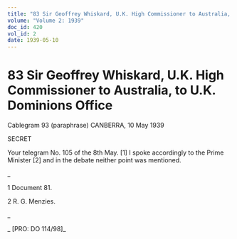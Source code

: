```yaml
---
title: "83 Sir Geoffrey Whiskard, U.K. High Commissioner to Australia, to U.K. Dominions Office"
volume: "Volume 2: 1939"
doc_id: 420
vol_id: 2
date: 1939-05-10
---
```


# 83 Sir Geoffrey Whiskard, U.K. High Commissioner to Australia, to U.K. Dominions Office

Cablegram 93 (paraphrase) CANBERRA, 10 May 1939

SECRET

Your telegram No. 105 of the 8th May. [1] I spoke accordingly to the Prime Minister [2] and in the debate neither point was mentioned.

_

1 Document 81.

2 R. G. Menzies.

_

_ [PRO: DO 114/98]_
